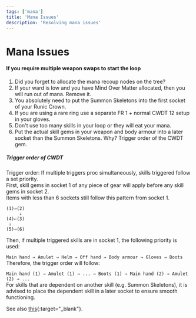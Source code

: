 ```yaml
---
tags: ['mana']
title: 'Mana Issues'
description: 'Resolving mana issues'
---
```


# Mana Issues

#### If you require multiple weapon swaps to start the loop

1. Did you forget to allocate the mana recoup nodes on the tree?
2. If your ward is low and you have Mind Over Matter allocated, then you will run out of mana. Remove it.
3. You absolutely need to put the Summon Skeletons into the first socket of your Runic Crown.
4. If you are using a rare ring use a separate FR 1 + normal CWDT 12 setup in your gloves.
5. Don't use too many skills in your loop or they will eat your mana.
6. Put the actual skill gems in your weapon and body armour into a later socket than the Summon Skeletons. Why? Trigger order of the CWDT gem.

##### Trigger order of CWDT

Trigger order: If multiple triggers proc simultaneously, skills triggered follow a set priority.\
First, skill gems in socket 1 of any piece of gear will apply before any skill gems in socket 2. \
Items with less than 6 sockets still follow this pattern from socket 1.

```
(1)⇒(2)
     ⇓
(4)⇐(3)
 ⇓
(5)⇒(6)
```

Then, if multiple triggered skills are in socket 1, the following priority is used:

`Main hand ⇒ Amulet ⇒ Helm ⇒ Off hand ⇒ Body armour ⇒ Gloves ⇒ Boots` \
Therefore, the trigger order will follow:

`Main hand (1) ⇒ Amulet (1) ⇒ ... ⇒ Boots (1) ⇒ Main hand (2) ⇒ Amulet (2) ⇒ ...` \
For skills that are dependent on another skill (e.g. Summon Skeletons), it is advised to place the dependent skill in a later socket to ensure smooth functioning.

See also [this](https://www.poewiki.net/wiki/Cast_when_Damage_Taken_Support){:target="\_blank"}.
